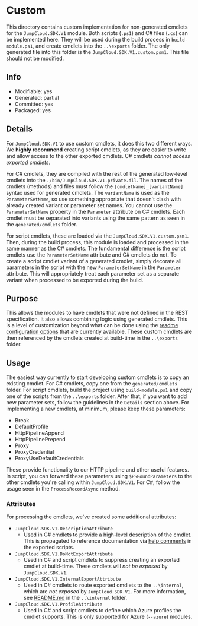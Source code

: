 # Custom
This directory contains custom implementation for non-generated cmdlets for the `JumpCloud.SDK.V1` module. Both scripts (`.ps1`) and C# files (`.cs`) can be implemented here. They will be used during the build process in `build-module.ps1`, and create cmdlets into the `..\exports` folder. The only generated file into this folder is the `JumpCloud.SDK.V1.custom.psm1`. This file should not be modified.

## Info
- Modifiable: yes
- Generated: partial
- Committed: yes
- Packaged: yes

## Details
For `JumpCloud.SDK.V1` to use custom cmdlets, it does this two different ways. We **highly recommend** creating script cmdlets, as they are easier to write and allow access to the other exported cmdlets. C# cmdlets *cannot access exported cmdlets*.

For C# cmdlets, they are compiled with the rest of the generated low-level cmdlets into the `./bin/JumpCloud.SDK.V1.private.dll`. The names of the cmdlets (methods) and files must follow the `[cmdletName]_[variantName]` syntax used for generated cmdlets. The `variantName` is used as the `ParameterSetName`, so use something appropriate that doesn't clash with already created variant or parameter set names. You cannot use the `ParameterSetName` property in the `Parameter` attribute on C# cmdlets. Each cmdlet must be separated into variants using the same pattern as seen in the `generated/cmdlets` folder.

For script cmdlets, these are loaded via the `JumpCloud.SDK.V1.custom.psm1`. Then, during the build process, this module is loaded and processed in the same manner as the C# cmdlets. The fundamental difference is the script cmdlets use the `ParameterSetName` attribute and C# cmdlets do not. To create a script cmdlet variant of a generated cmdlet, simply decorate all parameters in the script with the new `ParameterSetName` in the `Parameter` attribute. This will appropriately treat each parameter set as a separate variant when processed to be exported during the build.

## Purpose
This allows the modules to have cmdlets that were not defined in the REST specification. It also allows combining logic using generated cmdlets. This is a level of customization beyond what can be done using the [readme configuration options](https://github.com/Azure/autorest/blob/master/docs/powershell/options.md) that are currently available. These custom cmdlets are then referenced by the cmdlets created at build-time in the `..\exports` folder.

## Usage
The easiest way currently to start developing custom cmdlets is to copy an existing cmdlet. For C# cmdlets, copy one from the `generated/cmdlets` folder. For script cmdlets, build the project using `build-module.ps1` and copy one of the scripts from the `..\exports` folder. After that, if you want to add new parameter sets, follow the guidelines in the `Details` section above. For implementing a new cmdlets, at minimum, please keep these parameters:
- Break
- DefaultProfile
- HttpPipelineAppend
- HttpPipelinePrepend
- Proxy
- ProxyCredential
- ProxyUseDefaultCredentials

These provide functionality to our HTTP pipeline and other useful features. In script, you can forward these parameters using `$PSBoundParameters` to the other cmdlets you're calling within `JumpCloud.SDK.V1`. For C#, follow the usage seen in the `ProcessRecordAsync` method.

### Attributes
For processing the cmdlets, we've created some additional attributes:
- `JumpCloud.SDK.V1.DescriptionAttribute`
  - Used in C# cmdlets to provide a high-level description of the cmdlet. This is propagated to reference documentation via [help comments](https://docs.microsoft.com/powershell/module/microsoft.powershell.core/about/about_comment_based_help) in the exported scripts.
- `JumpCloud.SDK.V1.DoNotExportAttribute`
  - Used in C# and script cmdlets to suppress creating an exported cmdlet at build-time. These cmdlets will *not be exposed* by `JumpCloud.SDK.V1`.
- `JumpCloud.SDK.V1.InternalExportAttribute`
  - Used in C# cmdlets to route exported cmdlets to the `..\internal`, which are *not exposed* by `JumpCloud.SDK.V1`. For more information, see [README.md](..\internal/README.md) in the `..\internal` folder.
- `JumpCloud.SDK.V1.ProfileAttribute`
  - Used in C# and script cmdlets to define which Azure profiles the cmdlet supports. This is only supported for Azure (`--azure`) modules.